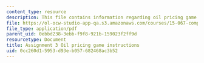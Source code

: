 ```yaml
---
content_type: resource
description: This file contains information regarding oil pricing game instructions.
file: https://ol-ocw-studio-app-qa.s3.amazonaws.com/courses/15-067-competitive-decision-making-and-negotiation-spring-2011/0cc260d15953d93eb057682468ac3b52_MIT15_067S11_assgn03instru.pdf
file_type: application/pdf
parent_uid: 0ebbd238-3ebb-f9f8-921b-159023f2ff9d
resourcetype: Document
title: Assignment 3 Oil pricing game instructions
uid: 0cc260d1-5953-d93e-b057-682468ac3b52
---
```

